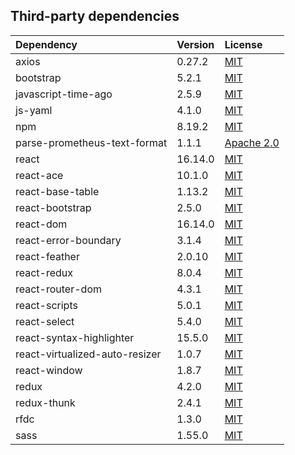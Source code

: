 ## Third-party dependencies

| Dependency                     | Version | License                                    |
| :----------                    | :------ | :------------                              |
| axios                          | 0.27.2  | [MIT](https://opensource.org/licenses/MIT) |
| bootstrap                      | 5.2.1   | [MIT](https://opensource.org/licenses/MIT) |
| javascript-time-ago            | 2.5.9   | [MIT](https://opensource.org/licenses/MIT) |
| js-yaml                        | 4.1.0   | [MIT](https://opensource.org/licenses/MIT) |
| npm                            | 8.19.2  | [MIT](https://opensource.org/licenses/MIT) |
| parse-prometheus-text-format   | 1.1.1   | [Apache 2.0](https://www.apache.org/licenses/LICENSE-2.0) |
| react                          | 16.14.0 | [MIT](https://opensource.org/licenses/MIT) |
| react-ace                      | 10.1.0  | [MIT](https://opensource.org/licenses/MIT) |
| react-base-table               | 1.13.2  | [MIT](https://opensource.org/licenses/MIT) |
| react-bootstrap                | 2.5.0   | [MIT](https://opensource.org/licenses/MIT) |
| react-dom                      | 16.14.0 | [MIT](https://opensource.org/licenses/MIT) |
| react-error-boundary           | 3.1.4   | [MIT](https://opensource.org/licenses/MIT) |
| react-feather                  | 2.0.10  | [MIT](https://opensource.org/licenses/MIT) |
| react-redux                    | 8.0.4   | [MIT](https://opensource.org/licenses/MIT) |
| react-router-dom               | 4.3.1   | [MIT](https://opensource.org/licenses/MIT) |
| react-scripts                  | 5.0.1   | [MIT](https://opensource.org/licenses/MIT) |
| react-select                   | 5.4.0   | [MIT](https://opensource.org/licenses/MIT) |
| react-syntax-highlighter       | 15.5.0  | [MIT](https://opensource.org/licenses/MIT) |
| react-virtualized-auto-resizer | 1.0.7   | [MIT](https://opensource.org/licenses/MIT) |
| react-window                   | 1.8.7   | [MIT](https://opensource.org/licenses/MIT) |
| redux                          | 4.2.0   | [MIT](https://opensource.org/licenses/MIT) |
| redux-thunk                    | 2.4.1   | [MIT](https://opensource.org/licenses/MIT) |
| rfdc                           | 1.3.0   | [MIT](https://opensource.org/licenses/MIT) |
| sass                           | 1.55.0  | [MIT](https://opensource.org/licenses/MIT) |
